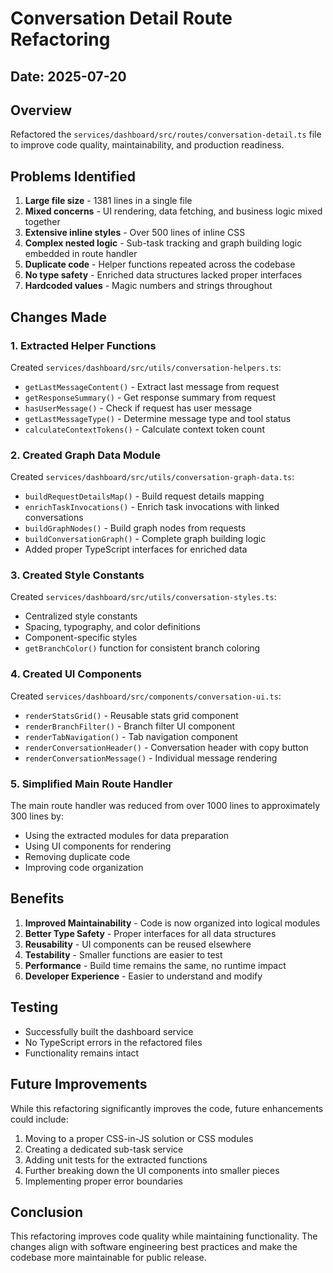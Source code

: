# Conversation Detail Route Refactoring

## Date: 2025-07-20

## Overview

Refactored the `services/dashboard/src/routes/conversation-detail.ts` file to improve code quality, maintainability, and production readiness.

## Problems Identified

1. **Large file size** - 1381 lines in a single file
2. **Mixed concerns** - UI rendering, data fetching, and business logic mixed together
3. **Extensive inline styles** - Over 500 lines of inline CSS
4. **Complex nested logic** - Sub-task tracking and graph building logic embedded in route handler
5. **Duplicate code** - Helper functions repeated across the codebase
6. **No type safety** - Enriched data structures lacked proper interfaces
7. **Hardcoded values** - Magic numbers and strings throughout

## Changes Made

### 1. Extracted Helper Functions

Created `services/dashboard/src/utils/conversation-helpers.ts`:

- `getLastMessageContent()` - Extract last message from request
- `getResponseSummary()` - Get response summary from request
- `hasUserMessage()` - Check if request has user message
- `getLastMessageType()` - Determine message type and tool status
- `calculateContextTokens()` - Calculate context token count

### 2. Created Graph Data Module

Created `services/dashboard/src/utils/conversation-graph-data.ts`:

- `buildRequestDetailsMap()` - Build request details mapping
- `enrichTaskInvocations()` - Enrich task invocations with linked conversations
- `buildGraphNodes()` - Build graph nodes from requests
- `buildConversationGraph()` - Complete graph building logic
- Added proper TypeScript interfaces for enriched data

### 3. Created Style Constants

Created `services/dashboard/src/utils/conversation-styles.ts`:

- Centralized style constants
- Spacing, typography, and color definitions
- Component-specific styles
- `getBranchColor()` function for consistent branch coloring

### 4. Created UI Components

Created `services/dashboard/src/components/conversation-ui.ts`:

- `renderStatsGrid()` - Reusable stats grid component
- `renderBranchFilter()` - Branch filter UI component
- `renderTabNavigation()` - Tab navigation component
- `renderConversationHeader()` - Conversation header with copy button
- `renderConversationMessage()` - Individual message rendering

### 5. Simplified Main Route Handler

The main route handler was reduced from over 1000 lines to approximately 300 lines by:

- Using the extracted modules for data preparation
- Using UI components for rendering
- Removing duplicate code
- Improving code organization

## Benefits

1. **Improved Maintainability** - Code is now organized into logical modules
2. **Better Type Safety** - Proper interfaces for all data structures
3. **Reusability** - UI components can be reused elsewhere
4. **Testability** - Smaller functions are easier to test
5. **Performance** - Build time remains the same, no runtime impact
6. **Developer Experience** - Easier to understand and modify

## Testing

- Successfully built the dashboard service
- No TypeScript errors in the refactored files
- Functionality remains intact

## Future Improvements

While this refactoring significantly improves the code, future enhancements could include:

1. Moving to a proper CSS-in-JS solution or CSS modules
2. Creating a dedicated sub-task service
3. Adding unit tests for the extracted functions
4. Further breaking down the UI components into smaller pieces
5. Implementing proper error boundaries

## Conclusion

This refactoring improves code quality while maintaining functionality. The changes align with software engineering best practices and make the codebase more maintainable for public release.
